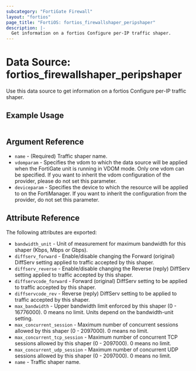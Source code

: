 ```yaml
---
subcategory: "FortiGate Firewall"
layout: "fortios"
page_title: "FortiOS: fortios_firewallshaper_peripshaper"
description: |-
  Get information on a fortios Configure per-IP traffic shaper.
---
```


# Data Source: fortios_firewallshaper_peripshaper
Use this data source to get information on a fortios Configure per-IP traffic shaper.


## Example Usage

```hcl

```

## Argument Reference

* `name` - (Required) Traffic shaper name.
* `vdomparam` - Specifies the vdom to which the data source will be applied when the FortiGate unit is running in VDOM mode. Only one vdom can be specified. If you want to inherit the vdom configuration of the provider, please do not set this parameter.
* `deviceparam` - Specifies the device to which the resource will be applied to on the FortiManager. If you want to inherit the configuration from the provider, do not set this parameter.

## Attribute Reference

The following attributes are exported:

* `bandwidth_unit` - Unit of measurement for maximum bandwidth for this shaper (Kbps, Mbps or Gbps).
* `diffserv_forward` - Enable/disable changing the Forward (original) DiffServ setting applied to traffic accepted by this shaper.
* `diffserv_reverse` - Enable/disable changing the Reverse (reply) DiffServ setting applied to traffic accepted by this shaper.
* `diffservcode_forward` - Forward (original) DiffServ setting to be applied to traffic accepted by this shaper.
* `diffservcode_rev` - Reverse (reply) DiffServ setting to be applied to traffic accepted by this shaper.
* `max_bandwidth` - Upper bandwidth limit enforced by this shaper (0 - 16776000). 0 means no limit. Units depend on the bandwidth-unit setting.
* `max_concurrent_session` - Maximum number of concurrent sessions allowed by this shaper (0 - 2097000). 0 means no limit.
* `max_concurrent_tcp_session` - Maximum number of concurrent TCP sessions allowed by this shaper (0 - 2097000). 0 means no limit.
* `max_concurrent_udp_session` - Maximum number of concurrent UDP sessions allowed by this shaper (0 - 2097000). 0 means no limit.
* `name` - Traffic shaper name.
